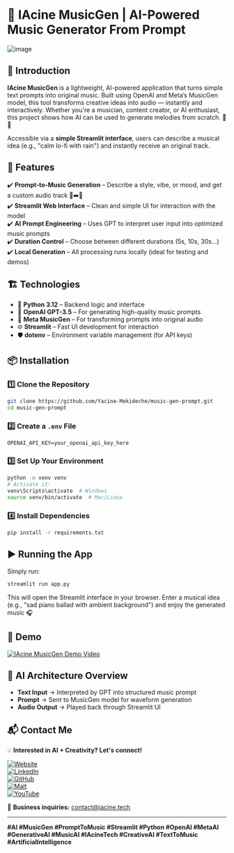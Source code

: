 # 🎵 IAcine MusicGen | AI-Powered Music Generator From Prompt

![image](https://github.com/user-attachments/assets/d3ded334-a435-4374-b132-408b16530f99)



## 📖 Introduction

**IAcine MusicGen** is a lightweight, AI-powered application that turns simple text prompts into original music. Built using OpenAI and Meta’s MusicGen model, this tool transforms creative ideas into audio — instantly and interactively. Whether you're a musician, content creator, or AI enthusiast, this project shows how AI can be used to generate melodies from scratch. 🧠🎶

Accessible via a **simple Streamlit interface**, users can describe a musical idea (e.g., "calm lo-fi with rain") and instantly receive an original track.


## 🚀 Features

✔️ **Prompt-to-Music Generation** – Describe a style, vibe, or mood, and get a custom audio track 🎤➡️🎼  
✔️ **Streamlit Web Interface** – Clean and simple UI for interaction with the model  
✔️ **AI Prompt Engineering** – Uses GPT to interpret user input into optimized music prompts  
✔️ **Duration Control** – Choose between different durations (5s, 10s, 30s...)  
✔️ **Local Generation** – All processing runs locally (ideal for testing and demos)


## 🏗️ Technologies

- 🐍 **Python 3.12** – Backend logic and interface
- 🧠 **OpenAI GPT-3.5** – For generating high-quality music prompts
- 🎵 **Meta MusicGen** – For transforming prompts into original audio
- 🌐 **Streamlit** – Fast UI development for interaction
- 🛡️ **dotenv** – Environment variable management (for API keys)


## 📦 Installation

### **1️⃣ Clone the Repository**
```bash
git clone https://github.com/Yacine-Mekideche/music-gen-prompt.git
cd music-gen-prompt
```

### **2️⃣ Create a `.env` File**
```env
OPENAI_API_KEY=your_openai_api_key_here
```

### **3️⃣ Set Up Your Environment**
```bash
python -m venv venv
# Activate it:
venv\Scripts\activate  # Windows
source venv/bin/activate  # Mac/Linux
```

### **4️⃣ Install Dependencies**
```bash
pip install -r requirements.txt
```


## ▶️ Running the App

Simply run:
```bash
streamlit run app.py
```

This will open the Streamlit interface in your browser. Enter a musical idea (e.g., "sad piano ballad with ambient background") and enjoy the generated music 🎧


## 🎯 Demo

<a href="https://www.youtube.com/watch?v=Nvwsaab2A4Q" target="_blank">
  <img src="https://img.youtube.com/vi/Nvwsaab2A4Q/maxresdefault.jpg" alt="IAcine MusicGen Demo Video" style="max-width:100%; height:auto;">
</a>


## 🧠 AI Architecture Overview

- **Text Input** → Interpreted by GPT into structured music prompt  
- **Prompt** → Sent to MusicGen model for waveform generation  
- **Audio Output** → Played back through Streamlit UI  


## 📬 Contact Me

💡 **Interested in AI + Creativity? Let's connect!**

[![Website](https://img.shields.io/badge/My%20Website-%23000000.svg?style=for-the-badge&logo=About.me&logoColor=white)](https://iacine.tech)  
[![LinkedIn](https://img.shields.io/badge/LinkedIn-%230077B5.svg?style=for-the-badge&logo=linkedin&logoColor=white)](https://www.linkedin.com/in/yacine-mekideche/)  
[![GitHub](https://img.shields.io/badge/GitHub-%2312100E.svg?style=for-the-badge&logo=github&logoColor=white)](https://github.com/Yacine-Mekideche)  
[![Malt](https://img.shields.io/badge/Malt-%23FF6F61.svg?style=for-the-badge&logo=malt&logoColor=white)](https://malt.fr/profile/yacinemekideche)  
[![YouTube](https://img.shields.io/badge/YouTube-%23FF0000.svg?style=for-the-badge&logo=youtube&logoColor=white)](https://www.youtube.com/@iacine_tech)  

📩 **Business inquiries:** contact@iacine.tech

---

**#AI #MusicGen #PromptToMusic #Streamlit #Python #OpenAI #MetaAI #GenerativeAI #MusicAI #IAcineTech #CreativeAI #TextToMusic #ArtificialIntelligence**
